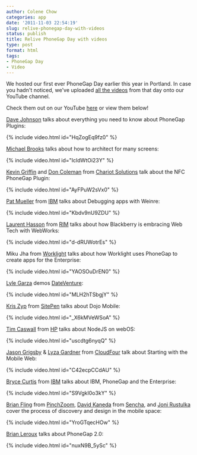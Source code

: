 ```yaml
---
author: Colene Chow
categories: app
date: '2011-11-03 22:54:19'
slug: relive-phonegap-day-with-videos
status: publish
title: Relive PhoneGap Day with videos
type: post
format: html
tags:
- PhoneGap Day
- Video
---
```


We hosted our first ever PhoneGap Day earlier this year in Portland. In case you hadn't noticed, we've uploaded [all the videos](http://www.youtube.com/phonegap) from that day onto our YouTube channel.

Check them out on our YouTube [here](http://www.youtube.com/user/PhoneGap) or view them below!

[Dave Johnson](http://twitter.com/#%21/davejohnson) talks about everything you need to know about PhoneGap Plugins:

{% include video.html id="HqZogEq9fz0" %}

[Michael Brooks](http://twitter.com/mwbrooks) talks about how to architect for many screens:

{% include video.html id="IcIdWtOi23Y" %}

[Kevin Griffin](http://twitter.com/#!/kgriffin) and [Don Coleman](http://twitter.com/#!/doncoleman) from [Chariot Solutions](http://chariotsolutions.com/) talk about the NFC PhoneGap Plugin:

{% include video.html id="AyFPuW2sVx0" %}

[Pat Mueller](http://twitter.com/#!/pmuellr) from [IBM](http://www.ibm.com) talks about Debugging apps with Weinre:

{% include video.html id="Kbdv9nU9ZDU" %}

[Laurent Hasson](http://twitter.com/#!/ldhasson) from [RIM](http://www.rim.com) talks about how Blackberry is embracing Web Tech with WebWorks:

{% include video.html id="d-dRUWotrEs" %}

Miku Jha from [Worklight](http://www.worklight.com) talks about how Worklight uses PhoneGap to create apps for the Enterprise:

{% include video.html id="YAOSOuDrEN0" %}

[Lyle Garza](http://twitter.com/#!/lyleg) demos [DateVenture](http://www.dateventure.org/):

{% include video.html id="MLH2hTSbgjY" %}

[Kris Zyp](http://twitter.com/kriszyp) from [SitePen](http://www.sitepen.com/) talks about Dojo Mobile:

{% include video.html id="_X6kMVeWSoA" %}

[Tim Caswall](http://twitter.com/#!/creationix) from [HP](http://www.hpwebos.com/us/) talks about NodeJS on webOS:

{% include video.html id="uscdtg6nyqQ" %}

[Jason Grigsby](http://twitter.com/#!/grigs) & [Lyza Gardner](http://twitter.com/#!/lyzadanger) from [CloudFour](http://www.cloudfour.com/) talk about Starting with the Mobile Web:

{% include video.html id="C42ecpCCdAU" %}

[Bryce Curtis](http://twitter.com/#!/drbac) from [IBM](http://IBM.com) talks about IBM, PhoneGap and the Enterprise:

{% include video.html id="S9VgkI0o3kY" %}

[Brian Fling](http://twitter.com/fling) from [PinchZoom](http://pinchzoom.com/), [David Kaneda](http://twitter.com/davidkaneda) from [Sencha](http://Sencha.com), and [Joni Rustulka](http://twitter.com/jahoni) cover the process of discovery and design in the mobile space:

{% include video.html id="YroGTqecHOw" %}

[Brian Leroux](http://twitter.com/#%21/brianleroux) talks about PhoneGap 2.0:

{% include video.html id="nuxN9B_5ySc" %}
